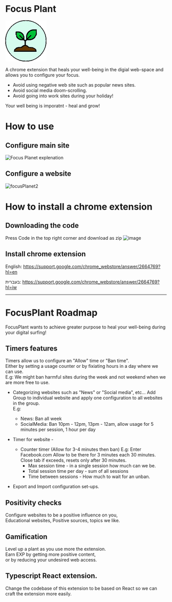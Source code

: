 # Focus Plant

![LogoAnim](/Images/logoAnim.gif)

A chrome extension that heals your well-being in the digial web-space and allows you to configure your focus.  

- Avoid using negative web site such as popular news sites.  
- Avoid social media doom-scrolling.  
- Avoid going into work sites during your holiday!  


Your well being is imporatnt - heal and grow!  

# How to use

## Configure main site
![Focus Planet explenation](https://user-images.githubusercontent.com/4838211/178327585-b3f6dbd7-513c-4dc5-aad1-554b26fb3d23.png)

## Configure a website

![focusPlanet2](https://user-images.githubusercontent.com/4838211/178328564-f9af0056-f498-4c1e-86c8-40c62ac1fa8d.png)


# How to install a chrome extension

## Downloading the code
Press Code in the top right corner and download as zip
![image](https://user-images.githubusercontent.com/4838211/204374705-5d9237f0-9a65-4f4f-858c-70008de04124.png)

## Install chrome extension

English: 
https://support.google.com/chrome_webstore/answer/2664769?hl=en

בעברית:
https://support.google.com/chrome_webstore/answer/2664769?hl=iw


---

# FocusPlant Roadmap

FocusPlant wants to achieve greater purpose to heal your well-being during your digital surfing!  

## Timers features
Timers allow us to configure an "Allow" time or "Ban time".  
Either by setting a usage counter or by fixiating hours in a day where we can use.  
E.g: We might ban harmful sites during the week and not weekend when we are more free to use.  

- Categorizing websites such as "News" or "Social media", etc... 
  Add Group to individual website and apply one configuration to all websites in the group.  
  E.g: 
  * News: Ban all week
  * SocialMedia: Ban 10pm - 12pm, 13pm - 12am, allow usage for 5 minutes per session, 1 hour per day


- Timer for website -
    * Counter timer (Allow for 3-4 minutes then ban)
      E.g: Enter Facebook.com
      Allow to be there for 3 minutes each 30 minutes.  
      Close tab if exceeds, resets only after 30 minutes.  
      * Max session time - in a single session how much can we be.
      * Total session time per day - sum of all sessions
      * Time between sessions - How much to wait for an unban.

- Export and Import configuration set-ups.  

## Positivity checks
Configure websites to be a positive influence on you,  
Educational websites, Positive sources, topics we like.  


## Gamification
Level up a plant as you use more the extension.  
Earn EXP by getting more positive content,  
or by reducing your undesired web access.  

## Typescript React extension.  
Change the codebase of this extension to be based on React so we can craft the extension more easily.  